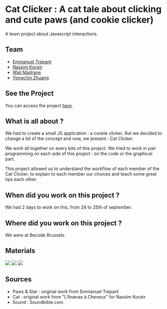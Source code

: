 # Cat Clicker : A cat tale about clicking and cute paws (and cookie clicker)
A team project about Javascript interactions.

## Team
 - [Emmanuel Trepant](https://github.com/manutrepant)
 - [Nassim Koceir](https://github.com/nassimkoceir)
 - [Wail Madrane](https://github.com/wailmadrane)
 - [Yongchin Zhuang](https://github.com/yongchin95)

## See the Project
You can access the project [here](https://nassimkoceir.github.io/cookie-clicker/).

## What is all about ?
We had to create a small JS application : a cookie clicker. But we decided to change a bit of the concept and now, we present : Cat Clicker.  

We work all together on every bits of this project. We tried to work in pair programming on each side of this project : on the code or the graphical part.  

This project allowed us to understand the workflow of each member of the Cat Clicker, to explain to each member our choices and teach some great tips each other.

## When did you work on this project ?
We had 2 days to work on this, from 24 to 25th of september.

## Where did you work on this project ?
We were at Becode Brussels.

## Materials
<a href="https://nassimkoceir.github.io/cookie-clicker/assets/img/wireframe1.jpg" target="_blank"><img src="https://nassimkoceir.github.io/cookie-clicker/assets/img/th_wireframe1.jpg"></a>
<a href="https://nassimkoceir.github.io/cookie-clicker/assets/img/wireframe2.jpg" target="_blank"><img src="https://nassimkoceir.github.io/cookie-clicker/assets/img/th_wireframe2.jpg"></a>
<a href="https://nassimkoceir.github.io/cookie-clicker/assets/img/autoclicker-mobile.jpg" target="_blank"><img src="https://nassimkoceir.github.io/cookie-clicker/assets/img/th_autoclicker-mobile.jpg"></a>

## Sources
 - Paws & Star : original work from Emmanuel Trepant
 - Cat : original work from "L'Ananas à Cheveux" for Nassim Koceir
 - Sound : Soundbible.com
